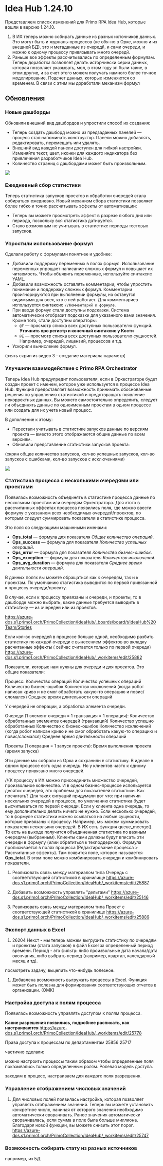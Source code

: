 # Idea Hub 1.24.10

Представляем список изменений для Primo RPA Idea Hub, которые вошли в версию 1.24.10.

1. В ИХ теперь можно собирать данные из разных источников данных. Это могут быть и журналы процессов (не обя-но в Орке, можно и из внешней БД), это и метаданные из очередй, и сами очереди, и можно к одному процессу привязывать много очередй.
1. Раньше все эффекты рассчитывались по определенным формулам. Теперь доработка позволяет делать исторчиески серии данных, которая позволяет указывать, мол, в этом году зп были такие, в этом другие, и за счет этого можем получать намного более точное моделирование. Подсчет данных, которые изменяются со временем. В связи с этим мы доработали механизм формул



## Обновления

### Новые дашборды

Обновили внешний вид дашбордов и упростили способ их создания:
* Теперь создать дашборд можно из предзаданных панелей — процесс стал напоминать конструктор. Панели можно добавлять, редактировать, перемещать или удалять.
* Внешний вид каждой панели доступен для гибкой настройки. Изменяйте текст, цвет, иконки для каждого индикатора без привлечения разработчиков Idea Hub. 
* Количество страниц с дашбордами может быть произвольным. 

![](<../../.gitbook/assets1/idea-hub/add-dashboard.png>)



### Ежедневный сбор статистики

Теперь статистика запусков проектов и обработки очередей стала собираться ежедневно. Новый механизм сбора статистики позволяет более гибко и точно рассчитывать эффекты от автоматизации:
* Теперь вы можете просмотреть эффект в разрезе любого дня или периода, поскольку вся статистика датируется.
* Стало возможным не учитывать в статистике периоды тестовых запусков.


### Упростили использование формул

Сделали работу с формулами понятнее и удобнее:
* Добавили поддержку переменных в полях формул. Использование переменных упрощает написание сложных формул и повышает их читаемость. Чтобы объявить переменные, используйте синтаксис YAML.
* Добавили возможность оставлять комментарии, чтобы упростить понимание и поддержку сложных формул. Комментарии проигнорируются при выполнении формулы, но останутся видимыми для всех, кто с ней работает. Для комментариев используется синтаксис `//Комментарий к формуле`.
* При вводе формул стали доступны подсказки. Система автоматически отобразит подсказки для указанного вами значения. Кроме того, стали доступны операторы:
     * `@F` — просмотр списка всех доступных пользователю функций. **Уточнить про регистр и конечный синтаксис у Кости**
     * `@E` — просмотр списка всех доступных пользователю сущностей. Например, очередей, лицензий, процессов и т.д.
* Ускорили вычисление формул. 

(взять скрин из видео 3 - создание материала параметр)


### Улучшили взаимодействие с Primo RPA Orchestrator 

Теперь Idea Hub предупредит пользователя, если в Оркестраторе будет создан проект с именем, которое уже используется в процессе Idea Hub. Функция предоставляет возможность принимать обоснованные решения по управлению статистикой и предотвращать появление некорректных данных. Вы можете самостоятельно определить, следует ли объединять данные по одноименным проектам в одном процессе или создать для их учета новый процесс.

В дополнение к этому:
* Перестали учитывать в статистике запусков данные по версиям проекта — вместо этого отображаются общие данные по всем версиям.
* Обновили представление статистики запусков проекта:

(скрин общее количество запусков, кол-во успешных запусков, кол-во запусков с ошибками, кол-во запусков с исключениями)

![](<../../.gitbook/assets1/idea-hub/>)


### Статистика процесса с несколькими очередями или проектами

Появилась возможность объединять в статистике процесса данные по нескольким проектам или очередям Оркестратора. Для этого в рассчитанных эффектах процесса появились поля, где можно ввести формулу с указанием всех необходимых очередей/проектов, по которым следует суммировать показатели в статистике процесса.

Это поля со следующими машинными именами:
* **Ops_total** — формула для показателя *Общее количество операций*.  
* **Ops_success** — формула для показателя *Количество успешных операций*.
* **Ops_error** — формула для показателя *Количество бизнес-ошибок*.
* **Ops_exception** — формула для показателя *Количество исключений*.
* **Ops_avg_duration** — формула для показателя *Среднее время длительности операций*.

В данных полях вы можете обращаться как к очередям, так и к проектам. По умолчанию статистика выводится по первой привязанной к процессу очереди/проекту.

В случае, если к процессу привязаны и очереди, и проекты, то в дашборде можно выбрать, какие данные требуется выводить в статистику — из очередей или из проектов. 


https://azure-dos.s1.primo1.orch/PrimoCollection/IdeaHub/_boards/board/t/IdeaHub%20Team/Stories

Если кол-во очередей в процессе больше одной, необходимо разбить статистику по каждой очереди с вынесением эффектов во вкладку расчитанные эффекты ( сейчас считается только по первой очереди)
https://azure-dos.s1.primo1.orch/PrimoCollection/IdeaHub/_workitems/edit/25882



Показатели, которые нам нужны для очереди и для проектов. Это общие показатели:

Процесс:
Количество операций
Количество успешных операций
Количество бизнес-ошибок
Количество исключений (когда робот написан криво и не смог обработать какую-то операцию и повис/сломался)
Среднее время длительности операций

У очередей не операции, а обработка элемента очереди.

Очереди (1 элемент очереди = 1 транзакция = 1 операция):
Количество обработанных элементов очередей (транзакций)
Количество успешно обработанных
Количество с бизнес-ошибок
Количество исключений (когда робот написан криво и не смог обработать какую-то операцию и повис/сломался)
Среднее время длительности операций

Проекты (1 операция = 1 запуск проекта):
Время выполнения проекта (время запуска)

Эти данные мы собрали из Орка и сохранили в статистику. В идеале в одном процессе есть одна очередь. Но у клиентов часто к одному процессу привязано много очередей. 


//(К процессу в ИХ можно присоединить множество очередей, произвольное количество. И в одном бизнес-процессе используется десяток очередей, это проблема для показателей статистики. Как посчитать? Для таких ситуаций придумали вот что: при наличии нескольких очередей в процессе, по умолчанию статистика будет высчитываться по первой очереди. Если у клиента одна очередь, то ему дополнительно делать ничего не нужно. Если несколько очередей, то в формуле статистики можно ссылаться на любые сущности, которые привязаны к процессу. Например, мы можем суммировать показатели нескольких очередей. В ИХ есть функция queue_meerge(). То есть на выходе получится объединенная статистика по важным очередям (выбранным). Клиенты сами должны будут вписать эти очереди в формулу (илии обратиться к техподдержке). 
Формула прописывается в полях процесса (Редактирование процесса > Рассчитанные эффекты). Там появится поле, которое называется **Ops_total**. В этом поле можно комбинировать очереди и комбинировать показатели. 


1. Реализовать связь между материалом типа Очередь с соответствующей статистикой в хранилище  https://azure-dos.s1.primo1.orch/PrimoCollection/IdeaHub/_workitems/edit/25887

1. Добавить возможность управлять "дельтами" https://azure-dos.s1.primo1.orch/PrimoCollection/IdeaHub/_workitems/edit/25146

1. Реализовать связь между материалом типа Проект с соответствующей статистикой в хранилище  https://azure-dos.s1.primo1.orch/PrimoCollection/IdeaHub/_workitems/edit/25886



### Экспорт данных в Excel

1. 26204 Некст - мы теперь можем выгрузить статистику по очередям и проектам (стата запусков) в файл Excel за определенный период времени. Период - это фильтр: либо произвольные дата начала/дата окончания, либо выбрать период (например, квартал, календарный месяц и тд). 

посмотреть задачу, выцепить что-нибудь полезное.


1. Добавлена возможность выгружать процессы в Excel. Функция может быть полезна для формирования соответствующих отчетов в организации. (ОМК)


### Настройка доступа к полям процесса

Появилась возможность управлять доступом к полям процесса. 


**Какие разрешения появились, подробнее расписать, как настраиваются** https://azure-dos.s1.primo1.orch/PrimoCollection/IdeaHub/_workitems/edit/25778

Права доступа к процессам по департаментам
25856
25717

частично сделали:

можно настроить процессы таким образом чтобы определенные поля показывались только определенным ролям. Ролевая модель доступа.

заходим в процесс, настраиваем для каждого поля разрешения.




### Управление отображением числовых значений

1. Для числовых полей появилась настройка, которая позволяет управлять отображением значений. Теперь вы можете установить конкретное число, начиная от которого значения необходимо автоматически сворачивать. Ранее значения автоматически сворачивалась, если сумма в поле была больше миллиона. Благодаря новой функции, вы можете снизить этот порог.   https://azure-dos.s1.primo1.orch/PrimoCollection/IdeaHub/_workitems/edit/25747


### Возможность собирать стату из разных источников
например, из БД



